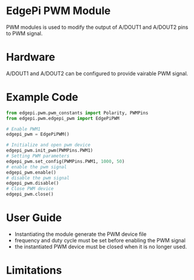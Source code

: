 # EdgePi PWM Module
PWM modules is used to modify the output of A/DOUT1 and A/DOUT2 pins to PWM signal.

# Hardware
A/DOUT1 and A/DOUT2 can be configured to provide vairable PWM signal.

# Example Code
```python
from edgepi.pwm.pwm_constants import Polarity, PWMPins
from edgepi.pwm.edgepi_pwm import EdgePiPWM

# Enable PWM1
edgepi_pwm = EdgePiPWM()

# Initialize and open pwm device
edgepi_pwm.init_pwm(PWMPins.PWM1)
# Setting PWM parameters
edgepi_pwm.set_config(PWMPins.PWM1, 1000, 50)
# enable the pwm signal 
edgepi_pwm.enable()
# disable the pwm signal 
edgepi_pwm.disable()
# Close PWM device
edgepi_pwm.close()

```

# User Guide
- Instantiating the module generate the PWM device file
- frequency and duty cycle must be set before enabling the PWM signal
- the instantiated PWM device must be closed when it is no longer used.


# Limitations 